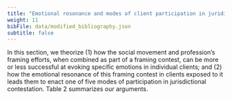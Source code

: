 ```yaml
---
title: "Emotional resonance and modes of client participation in juridicational contestation"
weight: 11
bibFile: data/modified_bibliography.json
subtitle: false
---
```


In this section, we theorize (1) how the social movement and profession’s framing efforts, when combined as part of a framing contest, can be more or less successful at evoking specific emotions in individual clients; and (2) how the emotional resonance of this framing contest in clients exposed to it leads them to enact one of five modes of participation in jurisdictional contestation. Table 2 summarizes our arguments.